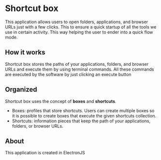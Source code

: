 # Shortcut box
This application allows users to open folders, applications, and browser URLs just with a few clicks. This to ensure a quick startup of all the tools we use in certain activity. This way helping the user to ender into a quick flow mode.
## How it works
Shortcut box stores the paths of your applications, folders, and browser URLs and execute them by using terminal commands. All these commands are executed by the software by just clicking an execute button 
## Organized
Shortcut box uses the concept of **boxes** and **shortcuts**.
- Boxes: profiles that store shortcuts. Users can create multiple boxes so it is possible to create boxes that execute the given shortcuts collection.
- Shortcuts: information pieces that keep the path of your applications, folders, or browser URLs.
## About
This application is created in ElectronJS